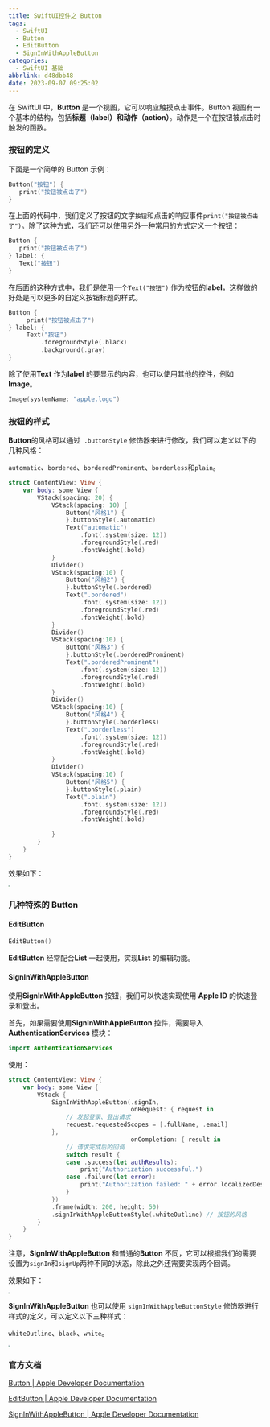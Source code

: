 ```yaml
---
title: SwiftUI控件之 Button
tags:
  - SwiftUI
  - Button
  - EditButton
  - SignInWithAppleButton
categories:
  - SwiftUI 基础
abbrlink: d48dbb48
date: 2023-09-07 09:25:02
---
```


在 SwiftUI 中，**Button** 是一个视图，它可以响应触摸点击事件。Button 视图有一个基本的结构，包括**标题（label）**和**动作（action）**。动作是一个在按钮被点击时触发的函数。

### 按钮的定义

下面是一个简单的 Button 示例：


```swift
Button("按钮") {
   print("按钮被点击了")
}
```
在上面的代码中，我们定义了按钮的文字`按钮`和点击的响应事件`print("按钮被点击了")`。除了这种方式，我们还可以使用另外一种常用的方式定义一个按钮：

```swift
Button {
   print("按钮被点击了")
} label: {
   Text("按钮")
}
```

<!--more-->

在后面的这种方式中，我们是使用一个`Text("按钮")` 作为按钮的**label**，这样做的好处是可以更多的自定义按钮标题的样式。

```swift
Button {
     print("按钮被点击了")
} label: {
     Text("按钮")
         .foregroundStyle(.black)
         .background(.gray)
}
```

除了使用**Text** 作为**label** 的要显示的内容，也可以使用其他的控件，例如**Image**。

```swift
Image(systemName: "apple.logo")
```

### 按钮的样式

**Button**的风格可以通过` .buttonStyle` 修饰器来进行修改，我们可以定义以下的几种风格：

`automatic`、`bordered`、`borderedProminent`、`borderless`和`plain`。

```swift
struct ContentView: View {
    var body: some View {
        VStack(spacing: 20) {
            VStack(spacing: 10) {
                Button("风格1") {
                }.buttonStyle(.automatic)
                Text("automatic")
                    .font(.system(size: 12))
                    .foregroundStyle(.red)
                    .fontWeight(.bold)
            }
            Divider()
            VStack(spacing:10) {
                Button("风格2") {
                }.buttonStyle(.bordered)
                Text(".bordered")
                    .font(.system(size: 12))
                    .foregroundStyle(.red)
                    .fontWeight(.bold)
            }
            Divider()
            VStack(spacing:10) {
                Button("风格3") {
                }.buttonStyle(.borderedProminent)
                Text(".borderedProminent")
                    .font(.system(size: 12))
                    .foregroundStyle(.red)
                    .fontWeight(.bold)
            }
            Divider()
            VStack(spacing:10) {
                Button("风格4") {
                }.buttonStyle(.borderless)
                Text(".borderless")
                    .font(.system(size: 12))
                    .foregroundStyle(.red)
                    .fontWeight(.bold)
            }
            Divider()
            VStack(spacing:10) {
                Button("风格5") {
                }.buttonStyle(.plain)
                Text(".plain")
                    .font(.system(size: 12))
                    .foregroundStyle(.red)
                    .fontWeight(.bold)
                
            }
        }
    }
}
```

效果如下：

<img src="https://swift-blogs.oss-cn-shanghai.aliyuncs.com/202309071011683.png"  style="zoom:20%"/>

### 几种特殊的 Button

#### EditButton 

```swift
EditButton()
```

**EditButton** 经常配合**List** 一起使用，实现**List** 的编辑功能。

#### SignInWithAppleButton

使用**SignInWithAppleButton** 按钮，我们可以快速实现使用 **Apple ID** 的快速登录和登出。

首先，如果需要使用**SignInWithAppleButton** 控件，需要导入**AuthenticationServices** 模块：

```	swift
import AuthenticationServices
```

使用：

```swift
struct ContentView: View {
    var body: some View {
        VStack {
            SignInWithAppleButton(.signIn,
                                  onRequest: { request in
                // 发起登录、登出请求
                request.requestedScopes = [.fullName, .email]
            },
                                  onCompletion: { result in
                // 请求完成后的回调
                switch result {
                case .success(let authResults):
                    print("Authorization successful.")
                case .failure(let error):
                    print("Authorization failed: " + error.localizedDescription)
                }
            })
            .frame(width: 200, height: 50)
            .signInWithAppleButtonStyle(.whiteOutline) // 按钮的风格
        }
    }
}
```

注意，**SignInWithAppleButton** 和普通的**Button** 不同，它可以根据我们的需要设置为`signIn`和`signUp`两种不同的状态，除此之外还需要实现两个回调。

效果如下：

<img src="https://swift-blogs.oss-cn-shanghai.aliyuncs.com/202309071035663.png" style="zoom:20%"/>

**SignInWithAppleButton** 也可以使用 `signInWithAppleButtonStyle` 修饰器进行样式的定义，可以定义以下三种样式：

`whiteOutline`、`black`、`white`。

<img src="https://swift-blogs.oss-cn-shanghai.aliyuncs.com/202309071038752.png" style="zoom:20%"/>

### 官方文档

[Button | Apple Developer Documentation](https://developer.apple.com/documentation/swiftui/button)

[EditButton | Apple Developer Documentation](https://developer.apple.com/documentation/swiftui/editbutton/)

[SignInWithAppleButton | Apple Developer Documentation](https://developer.apple.com/documentation/authenticationservices/signinwithapplebutton/)

